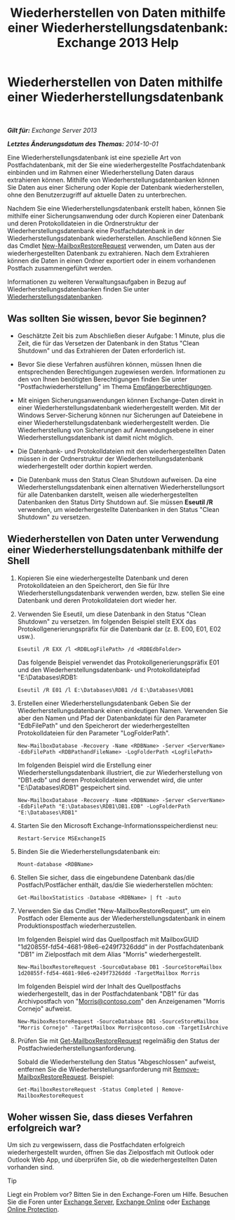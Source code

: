 ﻿---
title: 'Wiederherstellen von Daten mithilfe einer Wiederherstellungsdatenbank: Exchange 2013 Help'
TOCTitle: Wiederherstellen von Daten mithilfe einer Wiederherstellungsdatenbank
ms:assetid: d64c18e7-16af-4bd8-a5c5-01206984d4d1
ms:mtpsurl: https://technet.microsoft.com/de-de/library/Ee332351(v=EXCHG.150)
ms:contentKeyID: 50476814
ms.date: 05/22/2018
mtps_version: v=EXCHG.150
ms.translationtype: MT
---

# Wiederherstellen von Daten mithilfe einer Wiederherstellungsdatenbank

 

_**Gilt für:** Exchange Server 2013_

_**Letztes Änderungsdatum des Themas:** 2014-10-01_

Eine Wiederherstellungsdatenbank ist eine spezielle Art von Postfachdatenbank, mit der Sie eine wiederhergestellte Postfachdatenbank einbinden und im Rahmen einer Wiederherstellung Daten daraus extrahieren können. Mithilfe von Wiederherstellungsdatenbanken können Sie Daten aus einer Sicherung oder Kopie der Datenbank wiederherstellen, ohne den Benutzerzugriff auf aktuelle Daten zu unterbrechen.

Nachdem Sie eine Wiederherstellungsdatenbank erstellt haben, können Sie mithilfe einer Sicherungsanwendung oder durch Kopieren einer Datenbank und deren Protokolldateien in die Ordnerstruktur der Wiederherstellungsdatenbank eine Postfachdatenbank in der Wiederherstellungsdatenbank wiederherstellen. Anschließend können Sie das Cmdlet [New-MailboxRestoreRequest](https://technet.microsoft.com/de-de/library/ff829875\(v=exchg.150\)) verwenden, um Daten aus der wiederhergestellten Datenbank zu extrahieren. Nach dem Extrahieren können die Daten in einen Ordner exportiert oder in einem vorhandenen Postfach zusammengeführt werden.

Informationen zu weiteren Verwaltungsaufgaben in Bezug auf Wiederherstellungsdatenbanken finden Sie unter [Wiederherstellungsdatenbanken](recovery-databases-exchange-2013-help.md).

## Was sollten Sie wissen, bevor Sie beginnen?

  - Geschätzte Zeit bis zum Abschließen dieser Aufgabe: 1 Minute, plus die Zeit, die für das Versetzen der Datenbank in den Status "Clean Shutdown" und das Extrahieren der Daten erforderlich ist.

  - Bevor Sie diese Verfahren ausführen können, müssen Ihnen die entsprechenden Berechtigungen zugewiesen werden. Informationen zu den von Ihnen benötigten Berechtigungen finden Sie unter "Postfachwiederherstellung" im Thema [Empfängerberechtigungen](recipients-permissions-exchange-2013-help.md).

  - Mit einigen Sicherungsanwendungen können Exchange-Daten direkt in einer Wiederherstellungsdatenbank wiederhergestellt werden. Mit der Windows Server-Sicherung können nur Sicherungen auf Dateiebene in einer Wiederherstellungsdatenbank wiederhergestellt werden. Die Wiederherstellung von Sicherungen auf Anwendungsebene in einer Wiederherstellungsdatenbank ist damit nicht möglich.

  - Die Datenbank- und Protokolldateien mit den wiederhergestellten Daten müssen in der Ordnerstruktur der Wiederherstellungsdatenbank wiederhergestellt oder dorthin kopiert werden.

  - Die Datenbank muss den Status Clean Shutdown aufweisen. Da eine Wiederherstellungsdatenbank einen alternativen Wiederherstellungsort für alle Datenbanken darstellt, weisen alle wiederhergestellten Datenbanken den Status Dirty Shutdown auf. Sie müssen **Eseutil /R** verwenden, um wiederhergestellte Datenbanken in den Status "Clean Shutdown" zu versetzen.

## Wiederherstellen von Daten unter Verwendung einer Wiederherstellungsdatenbank mithilfe der Shell

1.  Kopieren Sie eine wiederhergestellte Datenbank und deren Protokolldateien an den Speicherort, den Sie für Ihre Wiederherstellungsdatenbank verwenden werden, bzw. stellen Sie eine Datenbank und deren Protokolldateien dort wieder her.

2.  Verwenden Sie Eseutil, um diese Datenbank in den Status "Clean Shutdown" zu versetzen. Im folgenden Beispiel stellt EXX das Protokollgenerierungspräfix für die Datenbank dar (z. B. E00, E01, E02 usw.).
    
        Eseutil /R EXX /l <RDBLogFilePath> /d <RDBEdbFolder>
    
    Das folgende Beispiel verwendet das Protokollgenerierungspräfix E01 und den Wiederherstellungsdatenbank- und Protokolldateipfad "E:\\Databases\\RDB1:
    
        Eseutil /R E01 /l E:\Databases\RDB1 /d E:\Databases\RDB1

3.  Erstellen einer Wiederherstellungsdatenbank Geben Sie der Wiederherstellungsdatenbank einen eindeutigen Namen. Verwenden Sie aber den Namen und Pfad der Datenbankdatei für den Parameter "EdbFilePath" und den Speicherort der wiederhergestellten Protokolldateien für den Parameter "LogFolderPath".
    
        New-MailboxDatabase -Recovery -Name <RDBName> -Server <ServerName> -EdbFilePath <RDBPathandFileName> -LogFolderPath <LogFilePath>
    
    Im folgenden Beispiel wird die Erstellung einer Wiederherstellungsdatenbank illustriert, die zur Wiederherstellung von "DB1.edb" und deren Protokolldateien verwendet wird, die unter "E:\\Databases\\RDB1" gespeichert sind.
    
        New-MailboxDatabase -Recovery -Name <RDBName> -Server <ServerName> -EdbFilePath "E:\Databases\RDB1\DB1.EDB" -LogFolderPath "E:\Databases\RDB1"

4.  Starten Sie den Microsoft Exchange-Informationsspeicherdienst neu:
    
        Restart-Service MSExchangeIS

5.  Binden Sie die Wiederherstellungsdatenbank ein:
    
        Mount-database <RDBName>

6.  Stellen Sie sicher, dass die eingebundene Datenbank das/die Postfach/Postfächer enthält, das/die Sie wiederherstellen möchten:
    
        Get-MailboxStatistics -Database <RDBName> | ft -auto

7.  Verwenden Sie das Cmdlet "New-MailboxRestoreRequest", um ein Postfach oder Elemente aus der Wiederherstellungsdatenbank in einem Produktionspostfach wiederherzustellen.
    
    Im folgenden Beispiel wird das Quellpostfach mit MailboxGUID "1d20855f-fd54-4681-98e6-e249f7326ddd" in der Postfachdatenbank "DB1" im Zielpostfach mit dem Alias "Morris" wiederhergestellt.
    
        New-MailboxRestoreRequest -SourceDatabase DB1 -SourceStoreMailbox 1d20855f-fd54-4681-98e6-e249f7326ddd -TargetMailbox Morris
    
    Im folgenden Beispiel wird der Inhalt des Quellpostfachs wiederhergestellt, das in der Postfachdatenbank "DB1" für das Archivpostfach von "Morris@contoso.com" den Anzeigenamen "Morris Cornejo" aufweist.
    
        New-MaiboxRestoreRequest -SourceDatabase DB1 -SourceStoreMailbox "Morris Cornejo" -TargetMailbox Morris@contoso.com -TargetIsArchive

8.  Prüfen Sie mit [Get-MailboxRestoreRequest](https://technet.microsoft.com/de-de/library/ff829907\(v=exchg.150\)) regelmäßig den Status der Postfachwiederherstellungsanforderung.
    
    Sobald die Wiederherstellung den Status "Abgeschlossen" aufweist, entfernen Sie die Wiederherstellungsanforderung mit [Remove-MailboxRestoreRequest](https://technet.microsoft.com/de-de/library/ff829910\(v=exchg.150\)). Beispiel:
    
        Get-MailboxRestoreRequest -Status Completed | Remove-MailboxRestoreRequest

## Woher wissen Sie, dass dieses Verfahren erfolgreich war?

Um sich zu vergewissern, dass die Postfachdaten erfolgreich wiederhergestellt wurden, öffnen Sie das Zielpostfach mit Outlook oder Outlook Web App, und überprüfen Sie, ob die wiederhergestellten Daten vorhanden sind.


> [!TIP]
> Liegt ein Problem vor? Bitten Sie in den Exchange-Foren um Hilfe. Besuchen Sie die Foren unter <A href="https://go.microsoft.com/fwlink/p/?linkid=60612">Exchange Server</A>, <A href="https://go.microsoft.com/fwlink/p/?linkid=267542">Exchange Online</A> oder <A href="https://go.microsoft.com/fwlink/p/?linkid=285351">Exchange Online Protection</A>.


